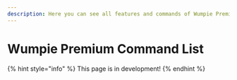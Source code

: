 ```yaml
---
description: Here you can see all features and commands of Wumpie Premium
---
```


# Wumpie Premium Command List

{% hint style="info" %}
This page is in development!
{% endhint %}





